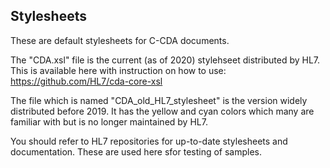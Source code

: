 ## Stylesheets

These are default stylesheets for C-CDA documents. 

The "CDA.xsl" file is the current (as of 2020) stylehseet distributed by HL7. This is available here with instruction on how to use: https://github.com/HL7/cda-core-xsl

The file which is named "CDA_old_HL7_stylesheet" is the version widely distributed before 2019. It has the yellow and cyan colors which many are familiar with but is no longer maintained by HL7. 

You should refer to HL7 repositories for up-to-date stylesheets and documentation. These are used here sfor testing of samples.  